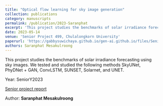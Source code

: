 ```yaml
---
title: "Optical flow learning for sky image generation"
collection: publications
category: manuscripts
permalink: /publication/2023-Saranphat
excerpt: 'This project studies the benchmarks of solar irradiance forecasting using sky images.'
date: 2023-05-14
venue: 'Senior Project 499, Chulalongkorn University' 
paperurl: 'https://gabbysuwichaya.github.io/gen-ai.github.io/files/SeniorProjects/2023Saranphat/499.pdf'
authors: Saranphat Mesakulroong
---
```


This project studies the benchmarks of solar irradiance forecasting using sky images. We tested and studied the following methods SkyUNet, PhyDNet + GAN, ConvLSTM, SUNSET, Solarnet, and UNET. 

Year: SeniorY2023

[Senior project report](https://gabbysuwichaya.github.io/gen-ai.github.io/files/SeniorProjects/2023Saranphat/499.pdf)

Author: **Saranphat Mesakulroong**
